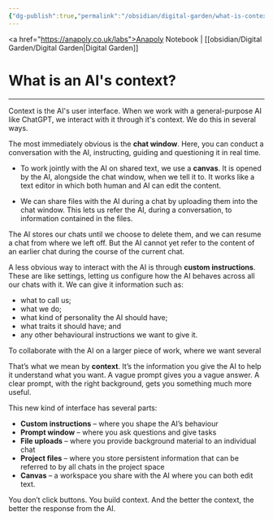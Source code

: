 ```yaml
---
{"dg-publish":true,"permalink":"/obsidian/digital-garden/what-is-context/","created":"2025-08-03T08:49:16.639+01:00","updated":"2025-08-16T08:55:37.893+01:00"}
---
```


<a href="https://anapoly.co.uk/labs">Anapoly Notebook</a> | [[obsidian/Digital Garden/Digital Garden\|Digital Garden]] 

# What is an AI's context?

---

 Context is the AI's user interface. When we work with a general-purpose AI like ChatGPT, we interact with it through it's context.  We do this in several ways. 
 
 The most immediately obvious is the **chat window**. Here, you can conduct a conversation with the AI, instructing, guiding and questioning it in real time. 

- To work jointly with the AI on shared text, we use a **canvas**. It is opened by the AI, alongside the chat window, when we tell it to. It works like a text editor in which both human and AI can edit the content. 

- We can share files with the AI during a chat by uploading them into the chat window. This lets us refer the AI, during a conversation, to information contained in the files. 

The AI stores our chats until we choose to delete them, and we can resume a chat from where we left off. But the AI cannot yet refer to the content of an earlier chat during the course of the current chat. 

A less obvious way to interact with the AI is through **custom instructions**. These are like settings, letting us configure how the AI behaves across all our chats with it. We can give it information such as:
- what to call us;
- what we do;
- what kind of personality the AI should have;
- what traits it should have; and
- any other behavioural instructions we want to give it. 

To collaborate with the AI on a larger piece of work, where we want several 

That’s what we mean by **context**. It’s the information you give the AI to help it understand what you want. A vague prompt gives you a vague answer. A clear prompt, with the right background, gets you something much more useful.

This new kind of interface has several parts:

- **Custom instructions** – where you shape the AI’s behaviour
- **Prompt window** – where you ask questions and give tasks
- **File uploads** – where you provide background material to an individual chat
- **Project files** – where you store persistent information that can be referred to by all chats in the project space
- **Canvas** – a workspace you share with the AI where you can both edit text.

You don’t click buttons. You build context. And the better the context, the better the response from the AI.

